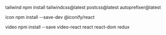 tailwind
npm install tailwindcss@latest postcss@latest autoprefixer@latest

icon
npm install --save-dev @iconify/react

video
npm install --save video-react react react-dom redux